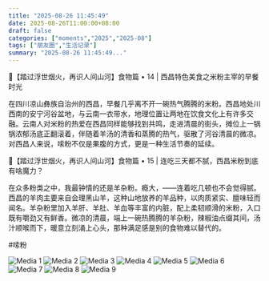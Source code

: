 ```yaml
---
title: "2025-08-26 11:45:49"
date: 2025-08-26T11:00:00+08:00
draft: false
categories: ["moments","2025","2025-08"]
tags: ["朋友圈","生活记录"]
summary: "2025-08-26 11:45:49..."
---
```


🐏【踏过浮世烟火，再识人间山河】食物篇 • 14 | 西昌特色美食之米粉主宰的早餐时光

在四川凉山彝族自治州的西昌，早餐几乎离不开一碗热气腾腾的米粉。西昌地处川西南的安宁河谷盆地，与云南一衣带水，地理位置让两地在饮食文化上有许多交融。云南人对米粉的热爱在西昌同样能够找到共鸣，走进清晨的街头，摊位上一锅锅浓郁汤底正翻滚着，伴随着羊汤的清香和蒸腾的热气，驱散了河谷清晨的微凉。对西昌人来说，嗦粉不仅是果腹的方式，更是一种生活节奏的延续。

🐏【踏过浮世烟火，再识人间山河】食物篇 • 15 | 连吃三天都不腻，西昌米粉到底有啥魔力？

在众多粉类之中，我最钟情的还是羊杂粉。瘾大，——连着吃几顿也不会觉得腻。西昌的羊肉主要来自会理黑山羊，这种山地放养的羊品种，以肉质紧实、膻味轻而闻名。羊杂粉里加入羊肝、羊肚、羊血等丰富的内脏，配上柔韧顺滑的米粉，入口既有嚼劲又有鲜香。微凉的清晨，端上一碗热腾腾的羊杂粉，辣椒油点缀其间，汤汁顺喉而下，暖意立刻涌上心头，那种满足感是别的食物难以替代的。

​#嗦粉

![Media 1](/Moments/photos/2025-08-26/202508261145490.jpg)
![Media 2](/Moments/photos/2025-08-26/202508261145491.jpg)
![Media 3](/Moments/photos/2025-08-26/202508261145492.jpg)
![Media 4](/Moments/photos/2025-08-26/202508261145493.jpg)
![Media 5](/Moments/photos/2025-08-26/202508261145494.jpg)
![Media 6](/Moments/photos/2025-08-26/202508261145495.jpg)
![Media 7](/Moments/photos/2025-08-26/202508261145496.jpg)
![Media 8](/Moments/photos/2025-08-26/202508261145497.jpg)
![Media 9](/Moments/photos/2025-08-26/202508261145498.jpg)

